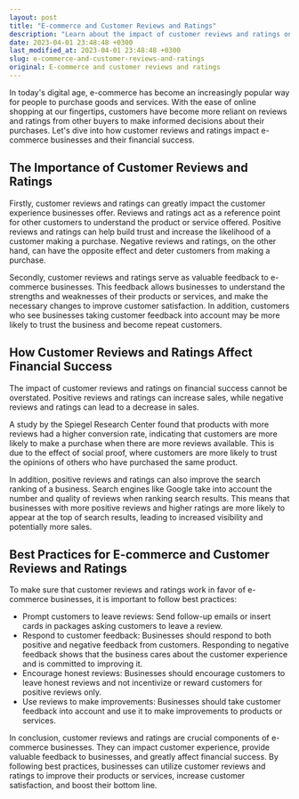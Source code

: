 ```yaml
---
layout: post
title: "E-commerce and Customer Reviews and Ratings"
description: "Learn about the impact of customer reviews and ratings on e-commerce businesses and how they affect the customer experience and financial success."
date: 2023-04-01 23:48:48 +0300
last_modified_at: 2023-04-01 23:48:48 +0300
slug: e-commerce-and-customer-reviews-and-ratings
original: E-commerce and customer reviews and ratings
---
```

In today's digital age, e-commerce has become an increasingly popular way for people to purchase goods and services. With the ease of online shopping at our fingertips, customers have become more reliant on reviews and ratings from other buyers to make informed decisions about their purchases. Let's dive into how customer reviews and ratings impact e-commerce businesses and their financial success.

## The Importance of Customer Reviews and Ratings

Firstly, customer reviews and ratings can greatly impact the customer experience businesses offer. Reviews and ratings act as a reference point for other customers to understand the product or service offered. Positive reviews and ratings can help build trust and increase the likelihood of a customer making a purchase. Negative reviews and ratings, on the other hand, can have the opposite effect and deter customers from making a purchase.

Secondly, customer reviews and ratings serve as valuable feedback to e-commerce businesses. This feedback allows businesses to understand the strengths and weaknesses of their products or services, and make the necessary changes to improve customer satisfaction. In addition, customers who see businesses taking customer feedback into account may be more likely to trust the business and become repeat customers.

## How Customer Reviews and Ratings Affect Financial Success

The impact of customer reviews and ratings on financial success cannot be overstated. Positive reviews and ratings can increase sales, while negative reviews and ratings can lead to a decrease in sales.

A study by the Spiegel Research Center found that products with more reviews had a higher conversion rate, indicating that customers are more likely to make a purchase when there are more reviews available. This is due to the effect of social proof, where customers are more likely to trust the opinions of others who have purchased the same product.

In addition, positive reviews and ratings can also improve the search ranking of a business. Search engines like Google take into account the number and quality of reviews when ranking search results. This means that businesses with more positive reviews and higher ratings are more likely to appear at the top of search results, leading to increased visibility and potentially more sales.

## Best Practices for E-commerce and Customer Reviews and Ratings

To make sure that customer reviews and ratings work in favor of e-commerce businesses, it is important to follow best practices:

- Prompt customers to leave reviews: Send follow-up emails or insert cards in packages asking customers to leave a review.
- Respond to customer feedback: Businesses should respond to both positive and negative feedback from customers. Responding to negative feedback shows that the business cares about the customer experience and is committed to improving it.
- Encourage honest reviews: Businesses should encourage customers to leave honest reviews and not incentivize or reward customers for positive reviews only.
- Use reviews to make improvements: Businesses should take customer feedback into account and use it to make improvements to products or services.

In conclusion, customer reviews and ratings are crucial components of e-commerce businesses. They can impact customer experience, provide valuable feedback to businesses, and greatly affect financial success. By following best practices, businesses can utilize customer reviews and ratings to improve their products or services, increase customer satisfaction, and boost their bottom line.